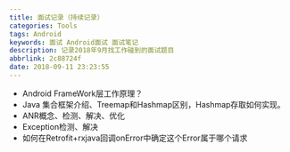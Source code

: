 ```yaml
---
title: 面试记录（持续记录）
categories: Tools
tags: Android
keywords: 面试 Android面试 面试笔记
description: 记录2018年9月找工作碰到的面试题目
abbrlink: 2c88724f
date: 2018-09-11 23:23:55
---
```


- Android FrameWork层工作原理？
- Java 集合框架介绍、Treemap和Hashmap区别，Hashmap存取如何实现。
- ANR概念、检测、解决、优化
- Exception检测、解决
- 如何在Retrofit+rxjava回调onError中确定这个Error属于哪个请求
